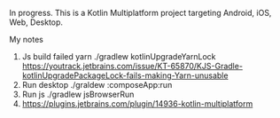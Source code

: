 In progress. This is a Kotlin Multiplatform project targeting Android, iOS, Web, Desktop.

My notes
1) Js build failed yarn ./gradlew kotlinUpgradeYarnLock
https://youtrack.jetbrains.com/issue/KT-65870/KJS-Gradle-kotlinUpgradePackageLock-fails-making-Yarn-unusable
2) Run desktop ./graldew :composeApp:run
3) Run js ./gradlew jsBrowserRun
4) https://plugins.jetbrains.com/plugin/14936-kotlin-multiplatform
